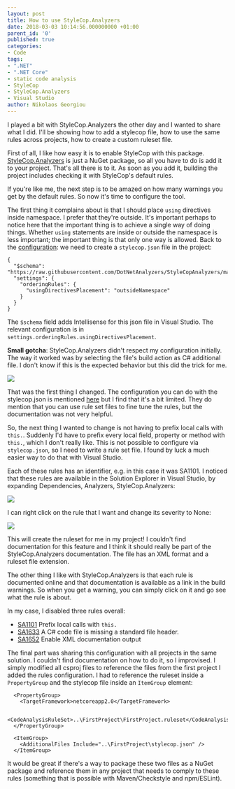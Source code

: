 ```yaml
---
layout: post
title: How to use StyleCop.Analyzers
date: 2018-03-03 10:14:56.000000000 +01:00
parent_id: '0'
published: true
categories:
- Code
tags:
- ".NET"
- ".NET Core"
- static code analysis
- StyleCop
- StyleCop.Analyzers
- Visual Studio
author: Nikolaos Georgiou
---
```


I played a bit with StyleCop.Analyzers the other day and I wanted to share what I did. I'll be showing how to add a stylecop file, how to use the same rules across projects, how to create a custom ruleset file.

<!--more-->

First of all, I like how easy it is to enable StyleCop with this package. <a href="https://github.com/DotNetAnalyzers/StyleCopAnalyzers">StyleCop.Analyzers</a> is just a NuGet package, so all you have to do is add it to your project. That's all there is to it. As soon as you add it, building the project includes checking it with StyleCop's default rules.

If you're like me, the next step is to be amazed on how many warnings you get by the default rules. So now it's time to configure the tool.

The first thing it complains about is that I should place <code>using</code> directives inside namespace. I prefer that they're outside. It's important perhaps to notice here that the important thing is to achieve a single way of doing things. Whether <code>using</code> statements are inside or outside the namespace is less important; the important thing is that only one way is allowed. Back to the <a href="https://github.com/DotNetAnalyzers/StyleCopAnalyzers/blob/master/documentation/Configuration.md">configuration</a>: we need to create a <code>stylecop.json</code> file in the project:

```
{
  "$schema": "https://raw.githubusercontent.com/DotNetAnalyzers/StyleCopAnalyzers/master/StyleCop.Analyzers/StyleCop.Analyzers/Settings/stylecop.schema.json",
  "settings": {
    "orderingRules": {
      "usingDirectivesPlacement": "outsideNamespace"
    }
  }
}
```

The <code>$schema</code> field adds Intellisense for this json file in Visual Studio. The relevant configuration is in <code>settings.orderingRules.usingDirectivesPlacement</code>.

<strong>Small gotcha</strong>: StyleCop.Analyzers didn't respect my configuration initially. The way it worked was by selecting the file's build action as C# additional file. I don't know if this is the expected behavior but this did the trick for me.

<img src="{{ site.baseurl }}/assets/2018/03/03/09_48_41-ub-parcelshops-microsoft-visual-studio.png" />

That was the first thing I changed. The configuration you can do with the stylecop.json is mentioned <a href="https://github.com/DotNetAnalyzers/StyleCopAnalyzers/blob/master/documentation/Configuration.md">here</a> but I find that it's a bit limited. They do mention that you can use rule set files to fine tune the rules, but the documentation was not very helpful.

So, the next thing I wanted to change is not having to prefix local calls with <code>this.</code>. Suddenly I'd have to prefix every local field, property or method with <code>this.</code>, which I don't really like. This is not possible to configure via <code>stylecop.json</code>, so I need to write a rule set file. I found by luck a much easier way to do that with Visual Studio.

Each of these rules has an identifier, e.g. in this case it was SA1101. I noticed that these rules are available in the Solution Explorer in Visual Studio, by expanding Dependencies, Analyzers, StyleCop.Analyzers:

<img src="{{ site.baseurl }}/assets/2018/03/03/09_54_54-ub-parcelshops-microsoft-visual-studio.png" />

I can right click on the rule that I want and change its severity to None:

<img src="{{ site.baseurl }}/assets/2018/03/03/09_56_30-ub-parcelshops-microsoft-visual-studio.png" />

This will create the ruleset for me in my project! I couldn't find documentation for this feature and I think it should really be part of the StyleCop.Analyzers documentation. The file has an XML format and a ruleset file extension.

The other thing I like with StyleCop.Analyzers is that each rule is documented online and that documentation is available as a link in the build warnings. So when you get a warning, you can simply click on it and go see what the rule is about.

In my case, I disabled three rules overall:
<ul>
<li><a href="https://github.com/DotNetAnalyzers/StyleCopAnalyzers/blob/master/documentation/SA1101.md">SA1101</a> Prefix local calls with <code>this.</code></li>
<li><a href="https://github.com/DotNetAnalyzers/StyleCopAnalyzers/blob/master/documentation/SA1633.md">SA1633</a> A C# code file is missing a standard file header.</li>
<li><a href="https://github.com/DotNetAnalyzers/StyleCopAnalyzers/blob/master/documentation/SA1652.md">SA1652</a> Enable XML documentation output</li>
</ul>

The final part was sharing this configuration with all projects in the same solution. I couldn't find documentation on how to do it, so I improvised. I simply modified all csproj files to reference the files from the first project I added the rules configuration. I had to reference the ruleset inside a <code>PropertyGroup</code> and the stylecop file inside an <code>ItemGroup</code> element:

```
  <PropertyGroup>
    <TargetFramework>netcoreapp2.0</TargetFramework>

  <CodeAnalysisRuleSet>..\FirstProject\FirstProject.ruleset</CodeAnalysisRuleSet>
  </PropertyGroup>

  <ItemGroup>
    <AdditionalFiles Include="..\FirstProject\stylecop.json" />
  </ItemGroup>
```

It would be great if there's a way to package these two files as a NuGet package and reference them in any project that needs to comply to these rules (something that is possible with Maven/Checkstyle and npm/ESLint).
